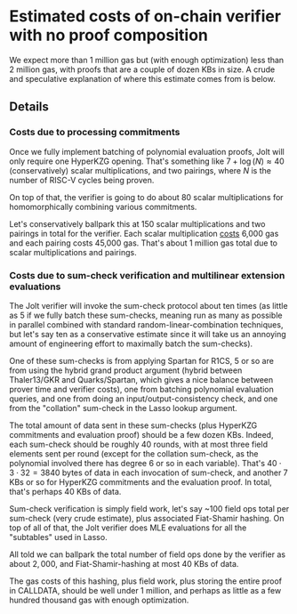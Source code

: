 # Estimated costs of on-chain verifier with no proof composition

We expect more than 1 million gas but (with enough optimization) less than 2 million gas, with proofs that are a couple of dozen KBs in size.
A crude and speculative explanation of where this estimate comes from is below. 

## Details

### Costs due to processing commitments 
Once we fully implement batching of polynomial evaluation proofs, Jolt will only require one HyperKZG opening. 
That's something like $7 + \log(N) \approx 40$ (conservatively) scalar multiplications, and two pairings, where
$N$ is the number of RISC-V cycles being proven. 

On top of that, the verifier is going to do about 80 scalar multiplications for homomorphically combining various commitments.

Let's conservatively ballpark this at 150 scalar multiplications and two pairings in total for the verifier. Each scalar
multiplication [costs](https://www.evm.codes/precompiled) 6,000 gas and each pairing costs 45,000 gas. That's about 1 million gas total
due to scalar multiplications and pairings. 

### Costs due to sum-check verification and multilinear extension evaluations
The Jolt verifier will invoke the sum-check protocol about ten times (as little as 5 if we fully batch these sum-checks,
meaning run as many as possible in parallel combined with standard random-linear-combination techniques,
but let's say ten as a conservative estimate since it will take us an annoying amount 
of engineering effort to maximally batch the sum-checks). 

One of these sum-checks is from applying Spartan for R1CS, 5 or so are from using the hybrid grand product argument
(hybrid between Thaler13/GKR and Quarks/Spartan, which gives a nice balance between prover time and verifier costs), one from batching polynomial evaluation queries, and
one from doing an input/output-consistency check, and one from the "collation" sum-check in the Lasso lookup argument. 

The total amount of data sent in these sum-checks (plus HyperKZG commitments and evaluation proof) should be a few dozen KBs.
Indeed, each sum-check should be roughly 40 rounds, with at most three field elements sent per round (except for the collation
sum-check, as the polynomial involved there has degree 6 or so in each variable). 
That's $40 \cdot 3 \cdot 32=3840$ bytes of data in each invocation of sum-check, and another 7 KBs or so for HyperKZG commitments and the evaluation proof. In total, that's perhaps 40 KBs of data. 

Sum-check verification is simply field work, let's say ~100 field ops total per sum-check (very crude estimate), plus associated Fiat-Shamir hashing. On top of all of that, the Jolt verifier does MLE evaluations for all the "subtables" used in Lasso.

All told we can ballpark the total number of field ops done by the verifier as about $2,000$, and Fiat-Shamir-hashing at most 40 KBs of data.

The gas costs of this hashing, plus field work, plus storing the entire proof in CALLDATA, should be well under $1$ million,
and perhaps as little as a few hundred thousand gas with enough optimization. 


